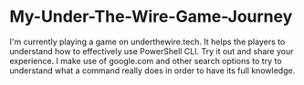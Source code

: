 # My-Under-The-Wire-Game-Journey
I'm currently playing a game on underthewire.tech. It helps the players to understand how to effectively use PowerShell CLI. Try it out and share your experience. I make use of google.com and other search options to try to understand what a command really does in order to have its full knowledge.
